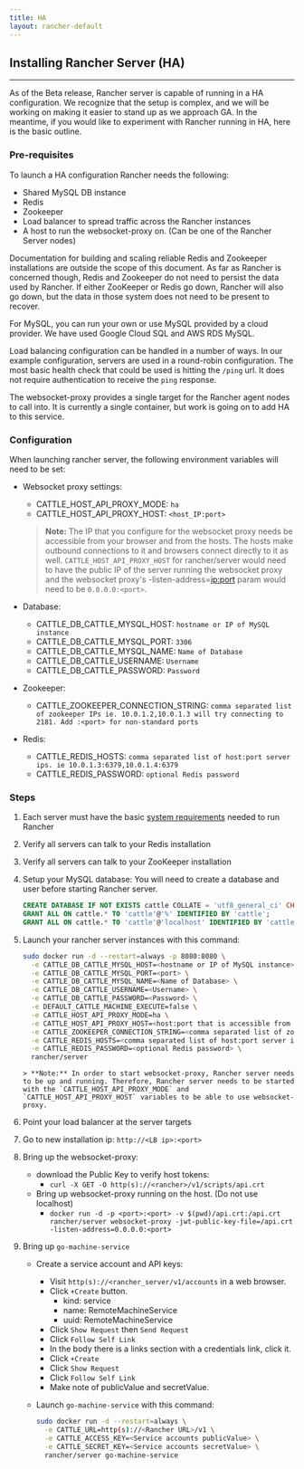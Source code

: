 ```yaml
---
title: HA
layout: rancher-default
---
```


## Installing Rancher Server (HA)
---

As of the Beta release, Rancher server is capable of running in a HA configuration. We recognize that the setup is complex, and we will be working on making it easier to stand up as we approach GA. In the meantime, if you would like to experiment with Rancher running in HA, here is the basic outline.

### Pre-requisites

To launch a HA configuration Rancher needs the following:

*  Shared MySQL DB instance
*  Redis
*  Zookeeper
*  Load balancer to spread traffic across the Rancher instances
*  A host to run the websocket-proxy on. (Can be one of the Rancher Server nodes)


Documentation for building and scaling reliable Redis and Zookeeper installations are outside the scope of this document. As far as Rancher is concerned though, Redis and Zookeeper do not need to persist the data used by Rancher. If either ZooKeeper or Redis go down, Rancher will also go down, but the data in those system does not need to be present to recover. 

For MySQL, you can run your own or use MySQL provided by a cloud provider. We have used Google Cloud SQL and AWS RDS MySQL. 

Load balancing configuration can be handled in a number of ways. In our example configuration, servers are used in a round-robin configuration. The most basic health check that could be used is hitting the `/ping` url. It does not require authentication to receive the `ping` response.

The websocket-proxy provides a single target for the Rancher agent nodes to call into. It is currently a single container, but work is going on to add HA to this service. 


### Configuration

When launching rancher server, the following environment variables will need to be set:

* Websocket proxy settings:
  * CATTLE_HOST_API_PROXY_MODE: `ha`
  * CATTLE_HOST_API_PROXY_HOST: `<host_IP:port>` 

   > **Note:** The IP that you configure for the websocket proxy needs be accessible from your browser and from the hosts. The hosts make outbound connections to it and browsers connect directly to it as well. `CATTLE_HOST_API_PROXY_HOST` for rancher/server would need to have the public IP of the server running the websocket proxy and the websocket proxy's -listen-address=<ip:port> param would need to be `0.0.0.0:<port>`.

* Database:
  * CATTLE_DB_CATTLE_MYSQL_HOST: `hostname or IP of MySQL instance`
  * CATTLE_DB_CATTLE_MYSQL_PORT: `3306`
  * CATTLE_DB_CATTLE_MYSQL_NAME: `Name of Database`
  * CATTLE_DB_CATTLE_USERNAME: `Username`
  * CATTLE_DB_CATTLE_PASSWORD: `Password`
* Zookeeper:    
  * CATTLE_ZOOKEEPER_CONNECTION_STRING: `comma separated list of zookeeper IPs ie. 10.0.1.2,10.0.1.3 will try connecting to 2181. Add :<port> for non-standard ports `
* Redis:
  * CATTLE_REDIS_HOSTS: `comma separated list of host:port server ips. ie 10.0.1.3:6379,10.0.1.4:6379`
  * CATTLE_REDIS_PASSWORD: `optional Redis password`

### Steps

1. Each server must have the basic [system requirements]({{site.baseurl}}/rancher/installing-rancher/installing-server/) needed to run Rancher
2. Verify all servers can talk to your Redis installation
3. Verify all servers can talk to your ZooKeeper installation
4. Setup your MySQL database: You will need to create a database and user before starting Rancher server.

    ```sql
    CREATE DATABASE IF NOT EXISTS cattle COLLATE = 'utf8_general_ci' CHARACTER SET = 'utf8';
    GRANT ALL ON cattle.* TO 'cattle'@'%' IDENTIFIED BY 'cattle';
    GRANT ALL ON cattle.* TO 'cattle'@'localhost' IDENTIFIED BY 'cattle'; 
    ```

5. Launch your rancher server instances with this command:
      
      ```bash
      sudo docker run -d --restart=always -p 8080:8080 \
        -e CATTLE_DB_CATTLE_MYSQL_HOST=<hostname or IP of MySQL instance> \
        -e CATTLE_DB_CATTLE_MYSQL_PORT=<port> \
        -e CATTLE_DB_CATTLE_MYSQL_NAME=<Name of Database> \
        -e CATTLE_DB_CATTLE_USERNAME=<Username> \
        -e CATTLE_DB_CATTLE_PASSWORD=<Password> \
        -e DEFAULT_CATTLE_MACHINE_EXECUTE=false \
        -e CATTLE_HOST_API_PROXY_MODE=ha \
        -e CATTLE_HOST_API_PROXY_HOST=<host:port that is accessible from your browser and to all compute nodes> \
        -e CATTLE_ZOOKEEPER_CONNECTION_STRING=<comma separated list of zookeeper IPs ie. 10.0.1.2,10.0.1.3> \
        -e CATTLE_REDIS_HOSTS=<comma separated list of host:port server ips. ie 10.0.1.3:6379,10.0.1.4:6379> \
        -e CATTLE_REDIS_PASSWORD=<optional Redis password> \
        rancher/server
      ```  
       > **Note:** In order to start websocket-proxy, Rancher server needs to be up and running. Therefore, Rancher server needs to be started with the `CATTLE_HOST_API_PROXY_MODE` and `CATTLE_HOST_API_PROXY_HOST` variables to be able to use websocket-proxy.
      
6. Point your load balancer at the server targets
7. Go to new installation ip: `http://<LB ip>:<port>`
8. Bring up the websocket-proxy:
   * download the Public Key to verify host tokens:
     * `curl -X GET -O http(s)://<rancher>/v1/scripts/api.crt`
   * Bring up websocket-proxy running on the host. (Do not use localhost)
     * `docker run -d -p <port>:<port> -v $(pwd)/api.crt:/api.crt rancher/server websocket-proxy -jwt-public-key-file=/api.crt -listen-address=0.0.0.0:<port>` 
9. Bring up `go-machine-service`
   * Create a service account and API keys:
      * Visit `http(s)://<rancher_server/v1/accounts` in a web browser.
      * Click `+Create` button.
          - kind: service
          - name: RemoteMachineService
          - uuid: RemoteMachineService
      * Click `Show Request` then `Send Request`
      * Click `Follow Self Link`
      * In the body there is a links section with a credentials link, click it.
      * Click `+Create`
      * Click `Show Request`
      * Click `Follow Self Link`
      * Make note of publicValue and secretValue.
   * Launch `go-machine-service` with this command:
      
      ```bash
      sudo docker run -d --restart=always \
        -e CATTLE_URL=http(s)://<Rancher URL>/v1 \
        -e CATTLE_ACCESS_KEY=<Service accounts publicValue> \
        -e CATTLE_SECRET_KEY=<Service accounts secretValue> \
        rancher/server go-machine-service
	  ```	
